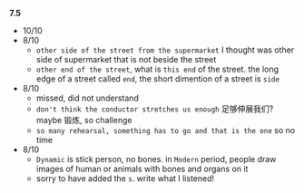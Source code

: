 **7.5**
- 10/10
- 8/10
	- `other side of the street from the supermarket` I thought was other side of supermarket that is not beside the street
	- `other end of the street`, what is `this end` of the street. the long edge of a street called `end`, the short dimention of a street is `side`
- 8/10
	- missed, did not understand
	- `don't think the conductor stretches us enough` 足够伸展我们? maybe 锻炼, so challenge
	- `so many rehearsal, something has to go and that is the one` so no time
- 8/10
	- `Dynamic` is stick person, no bones. in `Modern` period, people draw images of human or animals with bones and organs on it
	- sorry to have added the `s`. write what I listened!